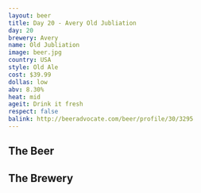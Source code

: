 ```yaml
---
layout: beer
title: Day 20 - Avery Old Jubliation
day: 20
brewery: Avery
name: Old Jubliation
image: beer.jpg
country: USA
style: Old Ale
cost: $39.99
dollas: low
abv: 8.30%
heat: mid
ageit: Drink it fresh
respect: false
balink: http://beeradvocate.com/beer/profile/30/3295
---
```

## The Beer

## The Brewery

